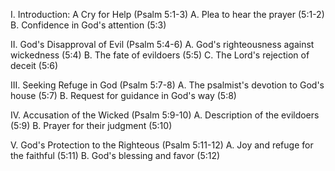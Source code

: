 I. Introduction: A Cry for Help (Psalm 5:1-3)
   A. Plea to hear the prayer (5:1-2)
   B. Confidence in God's attention (5:3)

II. God's Disapproval of Evil (Psalm 5:4-6)
   A. God's righteousness against wickedness (5:4)
   B. The fate of evildoers (5:5)
   C. The Lord's rejection of deceit (5:6)

III. Seeking Refuge in God (Psalm 5:7-8)
   A. The psalmist's devotion to God's house (5:7)
   B. Request for guidance in God's way (5:8)

IV. Accusation of the Wicked (Psalm 5:9-10)
   A. Description of the evildoers (5:9)
   B. Prayer for their judgment (5:10)

V. God's Protection to the Righteous (Psalm 5:11-12)
   A. Joy and refuge for the faithful (5:11)
   B. God's blessing and favor (5:12)
